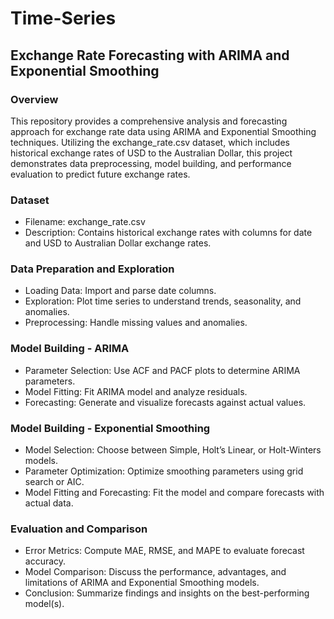 # Time-Series
## Exchange Rate Forecasting with ARIMA and Exponential Smoothing

### Overview
This repository provides a comprehensive analysis and forecasting approach for exchange rate data using ARIMA and Exponential Smoothing techniques. Utilizing the exchange_rate.csv dataset, which includes historical exchange rates of USD to the Australian Dollar, this project demonstrates data preprocessing, model building, and performance evaluation to predict future exchange rates.

### Dataset
- Filename: exchange_rate.csv
- Description: Contains historical exchange rates with columns for date and USD to Australian Dollar exchange rates.
  
### Data Preparation and Exploration
- Loading Data: Import and parse date columns.
- Exploration: Plot time series to understand trends, seasonality, and anomalies.
- Preprocessing: Handle missing values and anomalies.

### Model Building - ARIMA
- Parameter Selection: Use ACF and PACF plots to determine ARIMA parameters.
- Model Fitting: Fit ARIMA model and analyze residuals.
- Forecasting: Generate and visualize forecasts against actual values.

### Model Building - Exponential Smoothing
- Model Selection: Choose between Simple, Holt’s Linear, or Holt-Winters models.
- Parameter Optimization: Optimize smoothing parameters using grid search or AIC.
- Model Fitting and Forecasting: Fit the model and compare forecasts with actual data.

### Evaluation and Comparison
- Error Metrics: Compute MAE, RMSE, and MAPE to evaluate forecast accuracy.
- Model Comparison: Discuss the performance, advantages, and limitations of ARIMA and Exponential Smoothing models.
- Conclusion: Summarize findings and insights on the best-performing model(s).
